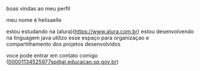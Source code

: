 boas vindas ao meu perfil

meu nome é helisaelle

estou estudando na (alura)(https://www.alura.com.br) estou desenvolvendo na linguagem java utilizo esse espaço para organizaçao e compartilhamento dos projetos desenvolvidos 

voce pode entrar em contato comigo (00001134525977sp@al.educacao.sp.gov.br)
